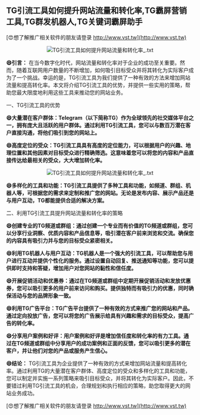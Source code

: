 ## **TG引流工具如何提升网站流量和转化率,TG霸屏营销工具,TG群发机器人,TG关键词霸屏助手**

[😍想了解推广相关软件的朋友请登录 http://www.vst.tw](http://www.vst.tw)

 <center><img src="https://vst.tw/MP4/tuiguang/png/3.png" alt="TG引流工具如何提升网站流量和转化率_.txt"></center>

**😄引言：**
在当今数字化时代，网站流量和转化率对于企业的成功至关重要。然而，随着互联网用户数量的不断增加，如何吸引目标受众并将其转化为实际客户成为了一个挑战。幸运的是，TG引流工具为我们提供了一种有效的方法来增加网站流量和提高转化率。本文将介绍TG引流工具的优势，并提供一些实用的策略，帮助您最大限度地利用这些工具来推动您的网站业务。

一、TG引流工具的优势

**😄大量潜在客户群体：Telegram（以下简称TG）作为全球领先的社交媒体平台之一，拥有庞大且活跃的用户群体。通过利用TG引流工具，您可以与数百万潜在客户直接沟通，将他们吸引到您的网站上。**

**😄高度定位的受众：TG引流工具具有高度的定位能力，可以根据用户的兴趣、地理位置和其他因素对目标受众进行精确筛选。这意味着您可以将您的内容和产品直接传达给最相关的受众，大大增加转化率。**

 <center><img src="https://vst.tw/MP4/tuiguang/png/4.png" alt="TG引流工具如何提升网站流量和转化率_.txt"></center>

**😄多样化的工具和功能：TG引流工具提供了多种工具和功能，如频道、群组、机器人等，可根据您的需求来定制和推广您的网站。无论是发布内容、展示产品还是与用户互动，TG都能提供合适的解决方案。**

二、利用TG引流工具提升网站流量和转化率的策略

**😄创建专业的TG频道或群组：通过创建一个专业而有价值的TG频道或群组，您可以分享行业洞察、优质内容和产品信息等，吸引潜在客户前来浏览和交流。确保您的内容具有吸引力并与您的目标受众紧密相关。**

**😄利用TG机器人与用户互动：TG机器人是一个强大的引流工具，可以帮助您与用户进行互动并提供个性化的服务。通过设置自动回复、推送通知等功能，您可以提供即时支持和答疑，增加用户对您网站的黏性和信任度。**

**😄开展促销活动和优惠券：通过在TG频道或群组中定期开展促销活动和发放优惠券，您可以吸引更多的用户前来访问和购买。提供独特而有吸引力的优惠，同时确保活动与您的品牌形象一致。**

**😄利用TG广告平台：TG广告平台提供了一种有效的方式来推广您的网站和产品。通过定向投放广告，您可以将您的广告展示给具有兴趣和需求的目标受众，提高广告的转化率。**

**😄分享用户案例和好评：用户案例和好评是增加信任度和转化率的有力工具。通过在TG频道或群组中分享用户的成功案例和正面的反馈，您可以吸引更多的潜在客户，并让他们对您的产品或服务产生信心。**

**😄结论：**
TG引流工具为企业提供了一种有效的方式来增加网站流量和提高转化率。通过利用TG的大量潜在客户群体、高度定位的受众和多样化的工具和功能，您可以制定并实施一系列策略来吸引目标受众，并将其转化为实际客户。因此，不要错过利用TG引流工具的机会，合理规划和执行相应的策略，助您取得更大的网站业务成功。

[😍想了解推广相关软件的朋友请登录 http://www.vst.tw](http://www.vst.tw)



